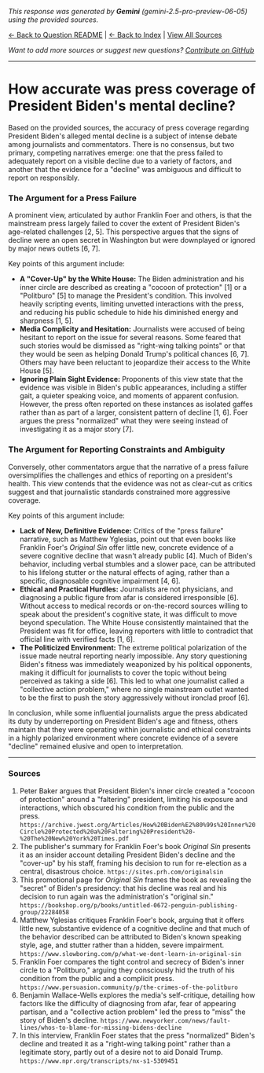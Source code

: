 <!-- 
Generated by: gemini
Model: gemini-2.5-pro-preview-06-05
Prompt type: sources
Generated at: 2025-06-12T15:42:34.113671
-->

*This response was generated by **Gemini** (gemini-2.5-pro-preview-06-05) using the provided sources.*

[← Back to Question README](README.md) | [← Back to Index](../README.md) | [View All Sources](../allsources.md)

*Want to add more sources or suggest new questions? [Contribute on GitHub](https://github.com/justinwest/SuggestedSources)*

---

# How accurate was press coverage of President Biden's mental decline?

Based on the provided sources, the accuracy of press coverage regarding President Biden's alleged mental decline is a subject of intense debate among journalists and commentators. There is no consensus, but two primary, competing narratives emerge: one that the press failed to adequately report on a visible decline due to a variety of factors, and another that the evidence for a "decline" was ambiguous and difficult to report on responsibly.

### The Argument for a Press Failure
A prominent view, articulated by author Franklin Foer and others, is that the mainstream press largely failed to cover the extent of President Biden's age-related challenges [2, 5]. This perspective argues that the signs of decline were an open secret in Washington but were downplayed or ignored by major news outlets [6, 7].

Key points of this argument include:
*   **A "Cover-Up" by the White House:** The Biden administration and his inner circle are described as creating a "cocoon of protection" [1] or a "Politburo" [5] to manage the President's condition. This involved heavily scripting events, limiting unvetted interactions with the press, and reducing his public schedule to hide his diminished energy and sharpness [1, 5].
*   **Media Complicity and Hesitation:** Journalists were accused of being hesitant to report on the issue for several reasons. Some feared that such stories would be dismissed as "right-wing talking points" or that they would be seen as helping Donald Trump's political chances [6, 7]. Others may have been reluctant to jeopardize their access to the White House [5].
*   **Ignoring Plain Sight Evidence:** Proponents of this view state that the evidence was visible in Biden's public appearances, including a stiffer gait, a quieter speaking voice, and moments of apparent confusion. However, the press often reported on these instances as isolated gaffes rather than as part of a larger, consistent pattern of decline [1, 6]. Foer argues the press "normalized" what they were seeing instead of investigating it as a major story [7].

### The Argument for Reporting Constraints and Ambiguity
Conversely, other commentators argue that the narrative of a press failure oversimplifies the challenges and ethics of reporting on a president's health. This view contends that the evidence was not as clear-cut as critics suggest and that journalistic standards constrained more aggressive coverage.

Key points of this argument include:
*   **Lack of New, Definitive Evidence:** Critics of the "press failure" narrative, such as Matthew Yglesias, point out that even books like Franklin Foer's *Original Sin* offer little new, concrete evidence of a severe cognitive decline that wasn't already public [4]. Much of Biden's behavior, including verbal stumbles and a slower pace, can be attributed to his lifelong stutter or the natural effects of aging, rather than a specific, diagnosable cognitive impairment [4, 6].
*   **Ethical and Practical Hurdles:** Journalists are not physicians, and diagnosing a public figure from afar is considered irresponsible [6]. Without access to medical records or on-the-record sources willing to speak about the president's cognitive state, it was difficult to move beyond speculation. The White House consistently maintained that the President was fit for office, leaving reporters with little to contradict that official line with verified facts [1, 6].
*   **The Politicized Environment:** The extreme political polarization of the issue made neutral reporting nearly impossible. Any story questioning Biden's fitness was immediately weaponized by his political opponents, making it difficult for journalists to cover the topic without being perceived as taking a side [6]. This led to what one journalist called a "collective action problem," where no single mainstream outlet wanted to be the first to push the story aggressively without ironclad proof [6].

In conclusion, while some influential journalists argue the press abdicated its duty by underreporting on President Biden's age and fitness, others maintain that they were operating within journalistic and ethical constraints in a highly polarized environment where concrete evidence of a severe "decline" remained elusive and open to interpretation.

***

### Sources

1.  Peter Baker argues that President Biden's inner circle created a "cocoon of protection" around a "faltering" president, limiting his exposure and interactions, which obscured his condition from the public and the press.
    `https://archive.jwest.org/Articles/How%20Biden%E2%80%99s%20Inner%20Circle%20Protected%20a%20Faltering%20President%20-%20The%20New%20York%20Times.pdf`
2.  The publisher's summary for Franklin Foer's book *Original Sin* presents it as an insider account detailing President Biden's decline and the "cover-up" by his staff, framing his decision to run for re-election as a central, disastrous choice.
    `https://sites.prh.com/originalsin`
3.  This promotional page for *Original Sin* frames the book as revealing the "secret" of Biden's presidency: that his decline was real and his decision to run again was the administration's "original sin."
    `https://bookshop.org/p/books/untitled-0672-penguin-publishing-group/22284058`
4.  Matthew Yglesias critiques Franklin Foer's book, arguing that it offers little new, substantive evidence of a cognitive decline and that much of the behavior described can be attributed to Biden's known speaking style, age, and stutter rather than a hidden, severe impairment.
    `https://www.slowboring.com/p/what-we-dont-learn-in-original-sin`
5.  Franklin Foer compares the tight control and secrecy of Biden's inner circle to a "Politburo," arguing they consciously hid the truth of his condition from the public and a complicit press.
    `https://www.persuasion.community/p/the-crimes-of-the-politburo`
6.  Benjamin Wallace-Wells explores the media's self-critique, detailing how factors like the difficulty of diagnosing from afar, fear of appearing partisan, and a "collective action problem" led the press to "miss" the story of Biden's decline.
    `https://www.newyorker.com/news/fault-lines/whos-to-blame-for-missing-bidens-decline`
7.  In this interview, Franklin Foer states that the press "normalized" Biden's decline and treated it as a "right-wing talking point" rather than a legitimate story, partly out of a desire not to aid Donald Trump.
    `https://www.npr.org/transcripts/nx-s1-5309451`